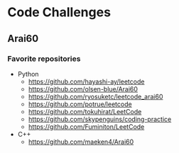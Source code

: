# Code Challenges

## Arai60

### Favorite repositories

- Python
  - https://github.com/hayashi-ay/leetcode
  - https://github.com/olsen-blue/Arai60
  - https://github.com/ryosuketc/leetcode_arai60
  - https://github.com/potrue/leetcode
  - https://github.com/tokuhirat/LeetCode
  - https://github.com/skypenguins/coding-practice
  - https://github.com/Fuminiton/LeetCode
- C++
  - https://github.com/maeken4/Arai60
